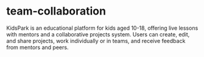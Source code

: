 # team-collaboration
KidsPark is an educational platform for kids aged 10-18, offering live lessons with mentors and a collaborative projects system. Users can create, edit, and share projects, work individually or in teams, and receive feedback from mentors and peers.
